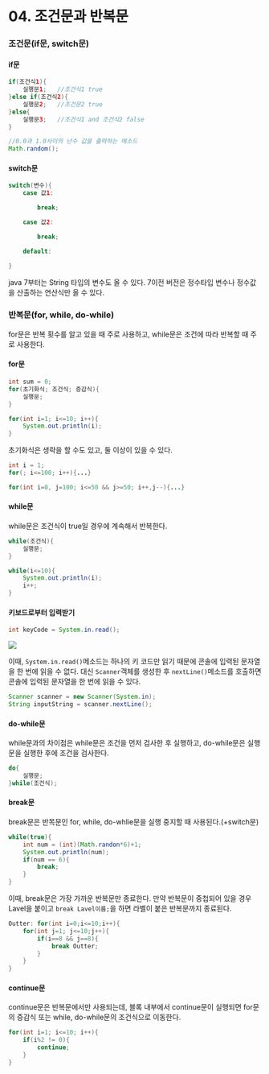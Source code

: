 # 04. 조건문과 반복문

### 조건문(if문, switch문)

#### if문
```java
if(조건식1){
	실행문1;	//조건식1 true
}else if(조건식2){
	실행문2;	//조건문2 true
}else{
	실행문3;	//조건식1 and 조건식2 false
}
```

```java
//0.0과 1.0사이의 난수 값을 출력하는 메소드
Math.random();
```

#### switch문

```java
switch(변수){
	case 값1:

    	break;

	case 값2:

    	break;

	default:

}
```

java 7부터는 String 타입의 변수도 올 수 있다. 7이전 버전은 정수타입 변수나 정수값을 산출하는 연산식만 올 수 있다.

### 반복문(for, while, do-while)

for문은 반복 횟수를 알고 있을 때 주로 사용하고, while문은 조건에 따라 반복할 때 주로 사용한다.

#### for문

```java
int sum = 0;
for(초기화식; 조건식; 증감식){
	실행문;
}
```
```java
for(int i=1; i<=10; i++){
	System.out.println(i);
}
```
초기화식은 생략을 할 수도 있고, 둘 이상이 있을 수 있다.
```java
int i = 1;
for(; i<=100; i++){...}

for(int i=0, j=100; i<=50 && j>=50; i++,j--){...}
```

#### while문
while문은 조건식이 true일 경우에 계속해서 반복한다.
```java
while(조건식){
	실행문;
}
```
```java
while(i<=10){
	System.out.println(i);
	i++;
}
```

#### 키보드로부터 입력받기

```java
int keyCode = System.in.read();
```

![](http://fingswotidun.com/code/images/a/ab/Key_mouse_codes.png)

이때, `System.in.read()`메소드는 하나의 키 코드만 읽기 때문에 콘솔에 입력된 문자열을 한 번에 읽을 수 없다. 대신 `Scanner`객체를 생성한 후 `nextLine()`메소드를 호출하면 콘솔에 입력된 문자열을 한 번에 읽을 수 있다.
```java
Scanner scanner = new Scanner(System.in);
String inputString = scanner.nextLine();
```

#### do-while문

while문과의 차이점은 while문은 조건을 먼저 검사한 후 실행하고, do-while문은 실행문을 실행한 후에 조건을 검사한다.

```java
do{
	실행문;
}while(조건식);
```

#### break문
break문은 반목문인 for, while, do-whlie문을 실행 중지할 때 사용된다.(+switch문)

```java
while(true){
	int num = (int)(Math.randon*6)+1;
	System.out.println(num);
	if(num == 6){
		break;
	}
}
```

이때, break문은 가장 가까운 반복문만 종료한다.
만약 반복문이 중첩되어 있을 경우 Lavel을 붙이고 `break Lavel이름;`을 하면 라벨이 붙은 반복문까지 종료된다.

```java
Outter: for(int i=0;i<=10;i++){
	for(int j=1; j<=10;j++){
		if(i==8 && j==8){
			break Outter;
		}
	}
}
```

#### continue문

continue문은 반복문에서만 사용되는데, 블록 내부에서 continue문이 실행되면 for문의 증감식 또는 while, do-while문의 조건식으로 이동한다.
```java
for(int i=1; i<=10; i++){
	if(i%2 != 0){
		continue;
	}
}
```

